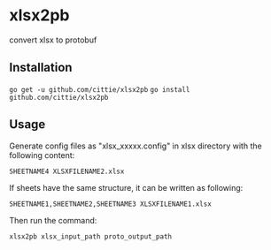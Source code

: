 # xlsx2pb
convert xlsx to protobuf

## Installation ##
`go get -u github.com/cittie/xlsx2pb`
`go install github.com/cittie/xlsx2pb`

## Usage ##
Generate config files as "xlsx_xxxxx.config" in xlsx directory with the following content:

`SHEETNAME4 XLSXFILENAME2.xlsx`

If sheets have the same structure, it can be written as following:

`SHEETNAME1,SHEETNAME2,SHEETNAME3 XLSXFILENAME1.xlsx`

Then run the command:

`xlsx2pb xlsx_input_path proto_output_path`
